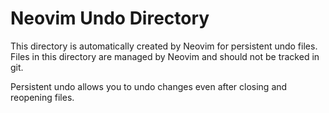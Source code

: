 # Neovim Undo Directory

This directory is automatically created by Neovim for persistent undo files.
Files in this directory are managed by Neovim and should not be tracked in git.

Persistent undo allows you to undo changes even after closing and reopening files.
